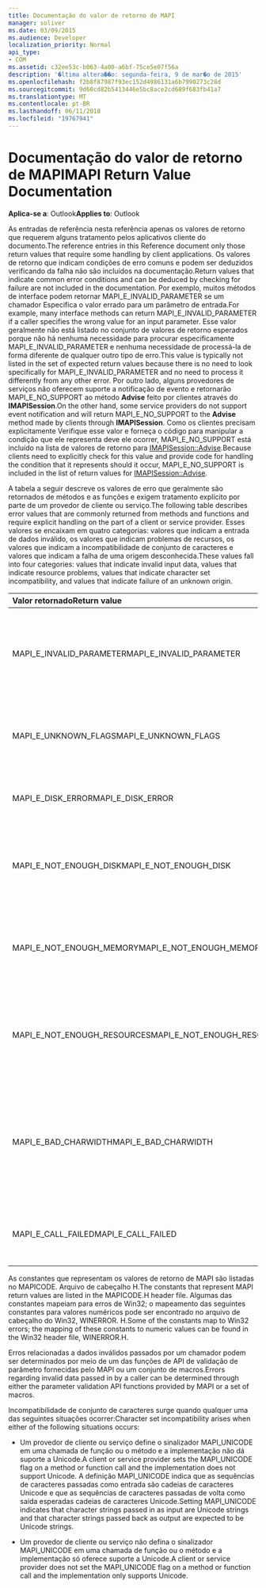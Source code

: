 ```yaml
---
title: Documentação do valor de retorno de MAPI
manager: soliver
ms.date: 03/09/2015
ms.audience: Developer
localization_priority: Normal
api_type:
- COM
ms.assetid: c32ee53c-b063-4a00-a6bf-75ce5e07f56a
description: '�ltima altera��o: segunda-feira, 9 de mar�o de 2015'
ms.openlocfilehash: f2b8f87987f93ec152d4986131a6b7990273c28d
ms.sourcegitcommit: 9d60cd82b5413446e5bc8ace2cd689f683fb41a7
ms.translationtype: MT
ms.contentlocale: pt-BR
ms.lasthandoff: 06/11/2018
ms.locfileid: "19767941"
---
```

# <a name="mapi-return-value-documentation"></a><span data-ttu-id="104f7-103">Documentação do valor de retorno de MAPI</span><span class="sxs-lookup"><span data-stu-id="104f7-103">MAPI Return Value Documentation</span></span>

  
  
<span data-ttu-id="104f7-104">**Aplica-se a**: Outlook</span><span class="sxs-lookup"><span data-stu-id="104f7-104">**Applies to**: Outlook</span></span> 
  
<span data-ttu-id="104f7-105">As entradas de referência nesta referência apenas os valores de retorno que requerem alguns tratamento pelos aplicativos cliente do documento.</span><span class="sxs-lookup"><span data-stu-id="104f7-105">The reference entries in this Reference document only those return values that require some handling by client applications.</span></span> <span data-ttu-id="104f7-106">Os valores de retorno que indicam condições de erro comuns e podem ser deduzidos verificando da falha não são incluídos na documentação.</span><span class="sxs-lookup"><span data-stu-id="104f7-106">Return values that indicate common error conditions and can be deduced by checking for failure are not included in the documentation.</span></span> <span data-ttu-id="104f7-107">Por exemplo, muitos métodos de interface podem retornar MAPI_E_INVALID_PARAMETER se um chamador Especifica o valor errado para um parâmetro de entrada.</span><span class="sxs-lookup"><span data-stu-id="104f7-107">For example, many interface methods can return MAPI_E_INVALID_PARAMETER if a caller specifies the wrong value for an input parameter.</span></span> <span data-ttu-id="104f7-108">Esse valor geralmente não está listado no conjunto de valores de retorno esperados porque não há nenhuma necessidade para procurar especificamente MAPI_E_INVALID_PARAMETER e nenhuma necessidade de processá-la de forma diferente de qualquer outro tipo de erro.</span><span class="sxs-lookup"><span data-stu-id="104f7-108">This value is typically not listed in the set of expected return values because there is no need to look specifically for MAPI_E_INVALID_PARAMETER and no need to process it differently from any other error.</span></span> <span data-ttu-id="104f7-109">Por outro lado, alguns provedores de serviços não oferecem suporte a notificação de evento e retornarão MAPI_E_NO_SUPPORT ao método **Advise** feito por clientes através do **IMAPISession**.</span><span class="sxs-lookup"><span data-stu-id="104f7-109">On the other hand, some service providers do not support event notification and will return MAPI_E_NO_SUPPORT to the **Advise** method made by clients through **IMAPISession**.</span></span> <span data-ttu-id="104f7-110">Como os clientes precisam explicitamente Verifique esse valor e forneça o código para manipular a condição que ele representa deve ele ocorrer, MAPI_E_NO_SUPPORT está incluído na lista de valores de retorno para [IMAPISession::Advise](imapisession-advise.md).</span><span class="sxs-lookup"><span data-stu-id="104f7-110">Because clients need to explicitly check for this value and provide code for handling the condition that it represents should it occur, MAPI_E_NO_SUPPORT is included in the list of return values for [IMAPISession::Advise](imapisession-advise.md).</span></span>
  
<span data-ttu-id="104f7-111">A tabela a seguir descreve os valores de erro que geralmente são retornados de métodos e as funções e exigem tratamento explícito por parte de um provedor de cliente ou serviço.</span><span class="sxs-lookup"><span data-stu-id="104f7-111">The following table describes error values that are commonly returned from methods and functions and require explicit handling on the part of a client or service provider.</span></span> <span data-ttu-id="104f7-112">Esses valores se encaixam em quatro categorias: valores que indicam a entrada de dados inválido, os valores que indicam problemas de recursos, os valores que indicam a incompatibilidade de conjunto de caracteres e valores que indicam a falha de uma origem desconhecida.</span><span class="sxs-lookup"><span data-stu-id="104f7-112">These values fall into four categories: values that indicate invalid input data, values that indicate resource problems, values that indicate character set incompatibility, and values that indicate failure of an unknown origin.</span></span>
  
|<span data-ttu-id="104f7-113">**Valor retornado**</span><span class="sxs-lookup"><span data-stu-id="104f7-113">**Return value**</span></span>|<span data-ttu-id="104f7-114">**Descrição**</span><span class="sxs-lookup"><span data-stu-id="104f7-114">**Description**</span></span>|
|:-----|:-----|
|<span data-ttu-id="104f7-115">MAPI_E_INVALID_PARAMETER</span><span class="sxs-lookup"><span data-stu-id="104f7-115">MAPI_E_INVALID_PARAMETER</span></span>  <br/> |<span data-ttu-id="104f7-116">Um ou mais dos parâmetros passado para o método ou funções não eram válidas.</span><span class="sxs-lookup"><span data-stu-id="104f7-116">One or more of the parameters passed into the method or functions were not valid.</span></span>  <br/> |
|<span data-ttu-id="104f7-117">MAPI_E_UNKNOWN_FLAGS</span><span class="sxs-lookup"><span data-stu-id="104f7-117">MAPI_E_UNKNOWN_FLAGS</span></span>  <br/> |<span data-ttu-id="104f7-118">Um ou mais valores para um parâmetro de sinalizadores não eram válidos.</span><span class="sxs-lookup"><span data-stu-id="104f7-118">One or more values for a flags parameter were not valid.</span></span>  <br/> |
|<span data-ttu-id="104f7-119">MAPI_E_DISK_ERROR</span><span class="sxs-lookup"><span data-stu-id="104f7-119">MAPI_E_DISK_ERROR</span></span>  <br/> |<span data-ttu-id="104f7-120">Houve um problema ao gravar ou ler o disco.</span><span class="sxs-lookup"><span data-stu-id="104f7-120">There was a problem writing to or reading from disk.</span></span>  <br/> |
|<span data-ttu-id="104f7-121">MAPI_E_NOT_ENOUGH_DISK</span><span class="sxs-lookup"><span data-stu-id="104f7-121">MAPI_E_NOT_ENOUGH_DISK</span></span>  <br/> |<span data-ttu-id="104f7-122">Espaço insuficiente em disco estava disponível para concluir a operação.</span><span class="sxs-lookup"><span data-stu-id="104f7-122">Not enough disk space was available to complete the operation.</span></span>  <br/> |
|<span data-ttu-id="104f7-123">MAPI_E_NOT_ENOUGH_MEMORY</span><span class="sxs-lookup"><span data-stu-id="104f7-123">MAPI_E_NOT_ENOUGH_MEMORY</span></span>  <br/> |<span data-ttu-id="104f7-124">Não há memória suficiente estava disponível para concluir a operação.</span><span class="sxs-lookup"><span data-stu-id="104f7-124">Not enough memory was available to complete the operation.</span></span>  <br/> |
|<span data-ttu-id="104f7-125">MAPI_E_NOT_ENOUGH_RESOURCES</span><span class="sxs-lookup"><span data-stu-id="104f7-125">MAPI_E_NOT_ENOUGH_RESOURCES</span></span>  <br/> |<span data-ttu-id="104f7-126">Recursos do sistema insuficientes estavam disponíveis para concluir a operação.</span><span class="sxs-lookup"><span data-stu-id="104f7-126">Not enough system resources were available to complete the operation.</span></span>  <br/> |
|<span data-ttu-id="104f7-127">MAPI_E_BAD_CHARWIDTH</span><span class="sxs-lookup"><span data-stu-id="104f7-127">MAPI_E_BAD_CHARWIDTH</span></span>  <br/> |<span data-ttu-id="104f7-128">Existe uma incompatibilidade os conjuntos de caracteres compatíveis com o chamador e a implementação.</span><span class="sxs-lookup"><span data-stu-id="104f7-128">An incompatibility exists in the character sets supported by the caller and the implementation.</span></span>  <br/> |
|<span data-ttu-id="104f7-129">MAPI_E_CALL_FAILED</span><span class="sxs-lookup"><span data-stu-id="104f7-129">MAPI_E_CALL_FAILED</span></span>  <br/> |<span data-ttu-id="104f7-130">Ocorreu um erro de origem inesperado ou desconhecido.</span><span class="sxs-lookup"><span data-stu-id="104f7-130">An error of unexpected or unknown origin occurred.</span></span>  <br/> |
   
<span data-ttu-id="104f7-131">As constantes que representam os valores de retorno de MAPI são listadas no MAPICODE. Arquivo de cabeçalho H.</span><span class="sxs-lookup"><span data-stu-id="104f7-131">The constants that represent MAPI return values are listed in the MAPICODE.H header file.</span></span> <span data-ttu-id="104f7-132">Algumas das constantes mapeiam para erros de Win32; o mapeamento das seguintes constantes para valores numéricos pode ser encontrado no arquivo de cabeçalho do Win32, WINERROR. H.</span><span class="sxs-lookup"><span data-stu-id="104f7-132">Some of the constants map to Win32 errors; the mapping of these constants to numeric values can be found in the Win32 header file, WINERROR.H.</span></span>
  
<span data-ttu-id="104f7-133">Erros relacionadas a dados inválidos passados por um chamador podem ser determinados por meio de um das funções de API de validação de parâmetro fornecidas pelo MAPI ou um conjunto de macros.</span><span class="sxs-lookup"><span data-stu-id="104f7-133">Errors regarding invalid data passed in by a caller can be determined through either the parameter validation API functions provided by MAPI or a set of macros.</span></span> 
  
<span data-ttu-id="104f7-134">Incompatibilidade de conjunto de caracteres surge quando qualquer uma das seguintes situações ocorrer:</span><span class="sxs-lookup"><span data-stu-id="104f7-134">Character set incompatibility arises when either of the following situations occurs:</span></span>
  
- <span data-ttu-id="104f7-135">Um provedor de cliente ou serviço define o sinalizador MAPI_UNICODE em uma chamada de função ou o método e a implementação não dá suporte a Unicode.</span><span class="sxs-lookup"><span data-stu-id="104f7-135">A client or service provider sets the MAPI_UNICODE flag on a method or function call and the implementation does not support Unicode.</span></span> <span data-ttu-id="104f7-136">A definição MAPI_UNICODE indica que as sequências de caracteres passadas como entrada são cadeias de caracteres Unicode e que as sequências de caracteres passadas de volta como saída esperadas cadeias de caracteres Unicode.</span><span class="sxs-lookup"><span data-stu-id="104f7-136">Setting MAPI_UNICODE indicates that character strings passed in as input are Unicode strings and that character strings passed back as output are expected to be Unicode strings.</span></span>
    
- <span data-ttu-id="104f7-137">Um provedor de cliente ou serviço não defina o sinalizador MAPI_UNICODE em uma chamada de função ou o método e a implementação só oferece suporte a Unicode.</span><span class="sxs-lookup"><span data-stu-id="104f7-137">A client or service provider does not set the MAPI_UNICODE flag on a method or function call and the implementation only supports Unicode.</span></span>
    


